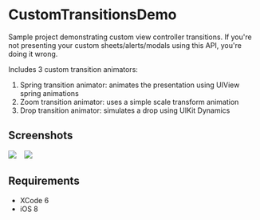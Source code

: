 CustomTransitionsDemo
=====================

Sample project demonstrating custom view controller transitions. If you're not presenting your custom sheets/alerts/modals using this API, you're doing it wrong.

Includes 3 custom transition animators:

1. Spring transition animator: animates the presentation using UIView spring animations
2. Zoom transition animator: uses a simple scale transform animation
3. Drop transition animator: simulates a drop using UIKit Dynamics

Screenshots
------
<img src="http://i.imgur.com/gdqHSm6.png?1">
&nbsp;&nbsp;
<img src="http://i.imgur.com/gEgZF5K.png?1">

Requirements
------
* XCode 6
* iOS 8
